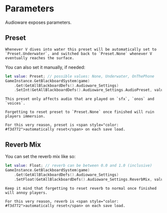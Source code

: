 # Parameters

Audioware exposes parameters.

## Preset

```admonish info title="Integration"
Whenever V dives into water this preset will be automatically set to `Preset.Underwater`, and switched back to `Preset.None` whenever V eventually reaches the surface.
```

You can also set it manually, if needed:

```swift
let value: Preset; // possible values: None, Underwater, OnThePhone
GameInstance.GetBlackboardSystem(game)
    .Get(GetAllBlackboardDefs().Audioware_Settings)
    .SetInt(GetAllBlackboardDefs().Audioware_Settings.AudioPreset, value, true);
```

```admonish info title="Scope"
This preset only affects audio that are played on `sfx`, `onos` and `voices`.
```

```admonish warning title="Important"
Forgetting to reset preset to `Preset.None` once finished will ruin players immersion.

For this very reason, preset is <span style="color: #f3d772">automatically reset</span> on each save load.
```

## Reverb Mix

You can set the reverb mix like so:

```swift
let value: Float; // reverb can be between 0.0 and 1.0 (inclusive)
GameInstance.GetBlackboardSystem(game)
    .Get(GetAllBlackboardDefs().Audioware_Settings)
    .SetFloat(GetAllBlackboardDefs().Audioware_Settings.ReverbMix, value, true);
```

```admonish warning title="Important"
Keep it mind that forgetting to reset reverb to normal once finished will annoy players.

For this very reason, reverb is <span style="color: #f3d772">automatically reset</span> on each save load.
```

